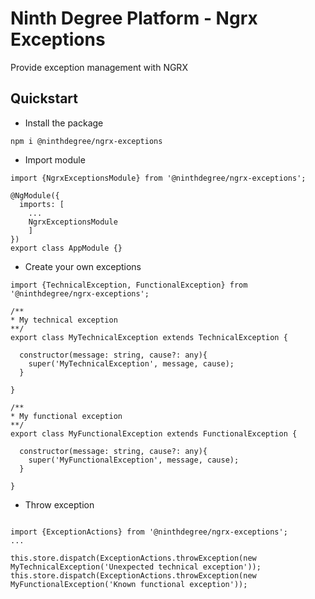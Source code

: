 # Ninth Degree Platform - Ngrx Exceptions

Provide exception management with NGRX

## Quickstart

* Install the package

`npm i @ninthdegree/ngrx-exceptions`

* Import module
~~~~
import {NgrxExceptionsModule} from '@ninthdegree/ngrx-exceptions';

@NgModule({
  imports: [
    ...
    NgrxExceptionsModule
    ]
})
export class AppModule {}

~~~~

* Create your own exceptions
~~~~
import {TechnicalException, FunctionalException} from '@ninthdegree/ngrx-exceptions';

/**
* My technical exception
**/
export class MyTechnicalException extends TechnicalException {

  constructor(message: string, cause?: any){
    super('MyTechnicalException', message, cause);
  }

}

/**
* My functional exception
**/
export class MyFunctionalException extends FunctionalException {

  constructor(message: string, cause?: any){
    super('MyFunctionalException', message, cause);
  }

}
~~~~

* Throw exception
~~~~

import {ExceptionActions} from '@ninthdegree/ngrx-exceptions';
...

this.store.dispatch(ExceptionActions.throwException(new MyTechnicalException('Unexpected technical exception'));
this.store.dispatch(ExceptionActions.throwException(new MyFunctionalException('Known functional exception'));

~~~~

